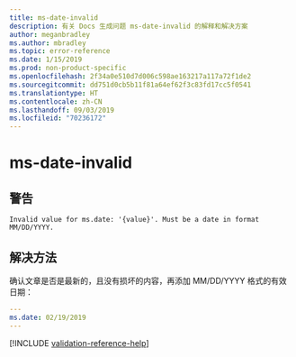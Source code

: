 ```yaml
---
title: ms-date-invalid
description: 有关 Docs 生成问题 ms-date-invalid 的解释和解决方案
author: meganbradley
ms.author: mbradley
ms.topic: error-reference
ms.date: 1/15/2019
ms.prod: non-product-specific
ms.openlocfilehash: 2f34a0e510d7d006c598ae163217a117a72f1de2
ms.sourcegitcommit: dd751d0cb5b11f81a64ef62f3c83fd17cc5f0541
ms.translationtype: HT
ms.contentlocale: zh-CN
ms.lasthandoff: 09/03/2019
ms.locfileid: "70236172"
---
```

# <a name="ms-date-invalid"></a>ms-date-invalid

## <a name="warning"></a>警告

`Invalid value for ms.date: '{value}'. Must be a date in format MM/DD/YYYY.`

## <a name="resolution"></a>解决方法

确认文章是否是最新的，且没有损坏的内容，再添加 MM/DD/YYYY 格式的有效日期：

```yml
---
ms.date: 02/19/2019
---
```

<!--make sure to add this file to your includes folder and verify the path-->
[!INCLUDE [validation-reference-help](includes/validation-reference-help.md)]
